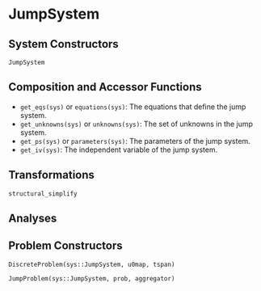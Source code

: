 # JumpSystem

## System Constructors

```@docs
JumpSystem
```

## Composition and Accessor Functions

  - `get_eqs(sys)` or `equations(sys)`: The equations that define the jump system.
  - `get_unknowns(sys)` or `unknowns(sys)`: The set of unknowns in the jump system.
  - `get_ps(sys)` or `parameters(sys)`: The parameters of the jump system.
  - `get_iv(sys)`: The independent variable of the jump system.

## Transformations

```@docs; canonical=false
structural_simplify
```

## Analyses

## Problem Constructors

```@docs; canonical=false
DiscreteProblem(sys::JumpSystem, u0map, tspan)
```

```@docs
JumpProblem(sys::JumpSystem, prob, aggregator)
```

